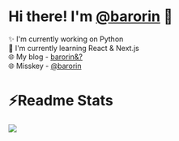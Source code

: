 # Hi there! I'm <a rel="me" href="https://fedibird.com/@barorin">@barorin</a> :tada:
  
:sparkles: I'm currently working on Python  
:seedling: I'm currently learning React & Next.js  
:globe_with_meridians: My blog - [barorin&?](https://barorin-to.com)  
:globe_with_meridians: Misskey - [@barorin](https://misskey.cloud/@barorin)
  
# :zap:Readme Stats
<a href="https://github.com/barorin">
  <img align="left" src="https://github-readme-stats.vercel.app/api/top-langs/?username=barorin&layout=compact&theme=monokai" />
</a>
